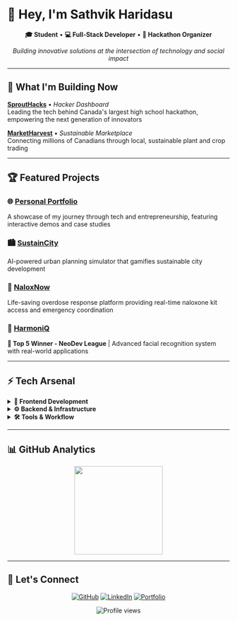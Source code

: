 # 👋 Hey, I'm Sathvik Haridasu

<div align="center">
  
**🎓 Student** • **💻 Full-Stack Developer** • **🚀 Hackathon Organizer**

*Building innovative solutions at the intersection of technology and social impact*

</div>

---

## 🌱 What I'm Building Now

**[SproutHacks](https://sprouthacks.ca)** • *Hacker Dashboard*  
Leading the tech behind Canada's largest high school hackathon, empowering the next generation of innovators

**[MarketHarvest](www.marketharvest.ca)** • *Sustainable Marketplace*  
Connecting millions of Canadians through local, sustainable plant and crop trading

---

## 🏆 Featured Projects

### 🌐 [Personal Portfolio](https://sathvikharidasu.vercel.app)
A showcase of my journey through tech and entrepreneurship, featuring interactive demos and case studies

### 🏙️ [SustainCity](https://github.com/SathvikHaridasu/SUSTAIN-CITY)
AI-powered urban planning simulator that gamifies sustainable city development

### 🚨 [NaloxNow](https://naloxnow.vercel.app)
Life-saving overdose response platform providing real-time naloxone kit access and emergency coordination

### 🎵 [HarmoniQ](https://github.com/SathvikHaridasu/Facial-Recognition-Program)
**🏅 Top 5 Winner - NeoDev League** | Advanced facial recognition system with real-world applications

---

## ⚡ Tech Arsenal

<details>
<summary><strong>🎨 Frontend Development</strong></summary>
<br>

![HTML5](https://img.shields.io/badge/HTML5-E34F26?style=for-the-badge&logo=html5&logoColor=white)
![CSS3](https://img.shields.io/badge/CSS3-1572B6?style=for-the-badge&logo=css3&logoColor=white)
![JavaScript](https://img.shields.io/badge/JavaScript-F7DF1E?style=for-the-badge&logo=javascript&logoColor=black)
![TypeScript](https://img.shields.io/badge/TypeScript-007ACC?style=for-the-badge&logo=typescript&logoColor=white)
![React](https://img.shields.io/badge/React-20232A?style=for-the-badge&logo=react&logoColor=61DAFB)
![Sass](https://img.shields.io/badge/Sass-CC6699?style=for-the-badge&logo=sass&logoColor=white)

</details>

<details>
<summary><strong>⚙️ Backend & Infrastructure</strong></summary>
<br>

![Node.js](https://img.shields.io/badge/Node.js-43853D?style=for-the-badge&logo=node.js&logoColor=white)
![Express.js](https://img.shields.io/badge/Express.js-404D59?style=for-the-badge&logo=express&logoColor=white)
![Python](https://img.shields.io/badge/Python-3776AB?style=for-the-badge&logo=python&logoColor=white)
![Flask](https://img.shields.io/badge/Flask-000000?style=for-the-badge&logo=flask&logoColor=white)

</details>

<details>
<summary><strong>🛠️ Tools & Workflow</strong></summary>
<br>

![VS Code](https://img.shields.io/badge/VS%20Code-007ACC?style=for-the-badge&logo=visual-studio-code&logoColor=white)
![Git](https://img.shields.io/badge/Git-F05032?style=for-the-badge&logo=git&logoColor=white)
![GitHub](https://img.shields.io/badge/GitHub-100000?style=for-the-badge&logo=github&logoColor=white)
![Figma](https://img.shields.io/badge/Figma-F24E1E?style=for-the-badge&logo=figma&logoColor=white)
![Vite](https://img.shields.io/badge/Vite-646CFF?style=for-the-badge&logo=vite&logoColor=white)

</details>

---

## 📊 GitHub Analytics

<div align="center">
  <img height="200em" src="https://github-readme-stats.vercel.app/api/top-langs/?username=SathvikHaridasu&layout=compact&langs_count=8&theme=tokyonight"/>
</div>

---

## 🤝 Let's Connect

<div align="center">

[![GitHub](https://img.shields.io/badge/GitHub-181717?style=for-the-badge&logo=github&logoColor=white)](https://github.com/SathvikHaridasu)
[![LinkedIn](https://img.shields.io/badge/LinkedIn-0077B5?style=for-the-badge&logo=linkedin&logoColor=white)](https://www.linkedin.com/in/sathvik-haridasu/)
[![Portfolio](https://img.shields.io/badge/Portfolio-FF5722?style=for-the-badge&logo=google-chrome&logoColor=white)](https://sathvikharidasu.vercel.app)

</div>

<div align="center">
  <img src="https://komarev.com/ghpvc/?username=SathvikHaridasu&color=blueviolet&style=flat-square&label=Profile+Views" alt="Profile views" />
</div>
